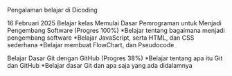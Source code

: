 Pengalaman belajar di Dicoding

16 Februari 2025
Belajar kelas Memulai Dasar Pemrograman untuk Menjadi Pengembang Software (Progres 100%)
*Belajar tentang bagaimana menjadi pengembang software
*Belajar JavaScript, serta HTML, dan CSS sederhana
*Belajar membuat FlowChart, dan Pseudocode

Belajar Dasar Git dengan GitHub (Progres 38%)
*Belajar tentang apa itu Git dan GitHub
*Belajar dasar Git dan apa saja yang ada didalamnya
